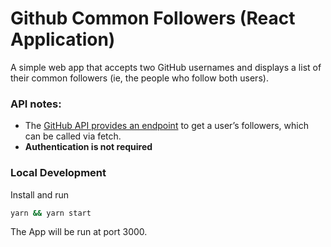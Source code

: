 # Github Common Followers (React Application)

A simple web app that accepts two GitHub usernames and displays a list of their common followers (ie, the people who follow both users).

### API notes:

- The [GitHub API provides an endpoint](https://docs.github.com/en/rest/users?apiVersion=2022-11-28#list-followers-of-a-user) to get a user’s followers, which can be called via fetch.
- **Authentication is not required**

### Local Development

Install and run

```bash
yarn && yarn start
```

The App will be run at port 3000.
